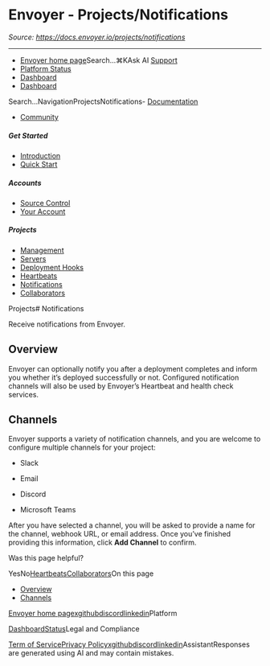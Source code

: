 # Envoyer - Projects/Notifications

*Source: https://docs.envoyer.io/projects/notifications*

---

- [Envoyer home page](https://envoyer.io)Search...⌘KAsk AI
[Support](/cdn-cgi/l/email-protection#d7b2b9a1b8aeb2a597bbb6a5b6a1b2bbf9b4b8ba)
- [Platform Status](https://status.laravel.com/)
- [Dashboard](https://envoyer.io)
- [Dashboard](https://envoyer.io)

Search...NavigationProjectsNotifications- [Documentation](/introduction)
- [Community](https://discord.com/invite/laravel)
##### Get Started

- [Introduction](/introduction)
- [Quick Start](/quick-start)

##### Accounts

- [Source Control](/accounts/source-control)
- [Your Account](/accounts/your-account)

##### Projects

- [Management](/projects/management)
- [Servers](/projects/servers)
- [Deployment Hooks](/projects/deployment-hooks)
- [Heartbeats](/projects/heartbeats)
- [Notifications](/projects/notifications)
- [Collaborators](/projects/collaborators)

Projects# Notifications

Receive notifications from Envoyer.

## [​](#overview)Overview

Envoyer can optionally notify you after a deployment completes and inform you whether it’s deployed successfully or not. Configured notification channels will also be used by Envoyer’s Heartbeat and health check services.

## [​](#channels)Channels

Envoyer supports a variety of notification channels, and you are welcome to configure multiple channels for your project:

- Slack

- Email

- Discord

- Microsoft Teams

After you have selected a channel, you will be asked to provide a name for the channel, webhook URL, or email address. Once you’ve finished providing this information, click **Add Channel** to confirm.

Was this page helpful?

YesNo[Heartbeats](/projects/heartbeats)[Collaborators](/projects/collaborators)On this page
- [Overview](#overview)
- [Channels](#channels)

[Envoyer home page](https://envoyer.io)[x](https://x.com/laravelphp)[github](https://github.com/laravel)[discord](https://discord.com/invite/laravel)[linkedin](https://linkedin.com/company/laravel)Platform

[Dashboard](https://envoyer.io/)[Status](https://status.laravel.com/)Legal and Compliance

[Term of Service](https://envoyer.io/terms)[Privacy Policy](https://envoyer.io/privacy)[x](https://x.com/laravelphp)[github](https://github.com/laravel)[discord](https://discord.com/invite/laravel)[linkedin](https://linkedin.com/company/laravel)AssistantResponses are generated using AI and may contain mistakes.